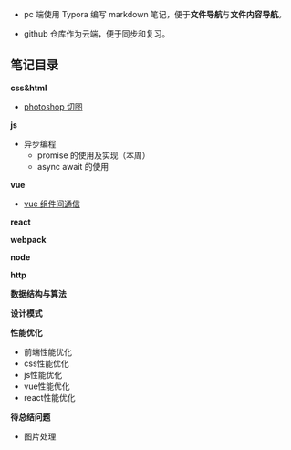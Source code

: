 - pc 端使用 Typora 编写 markdown 笔记，便于**文件导航**与**文件内容导航**。

- github 仓库作为云端，便于同步和复习。

## 笔记目录

 **css&html**

- [photoshop 切图](https://github.com/littlebirdflying/Blog/blob/master/css%26html/%E5%88%87%E5%9B%BE.md)

 **js**

- 异步编程
  - promise 的使用及实现（本周）
  - async await 的使用

 **vue**

- [vue 组件间通信](./vue.js/1.vue组件通信.md)

 **react**

**webpack**

**node**

**http**

**数据结构与算法**

**设计模式**

 **性能优化**

- 前端性能优化
- css性能优化
- js性能优化
- vue性能优化
- react性能优化

**待总结问题**

- 图片处理

